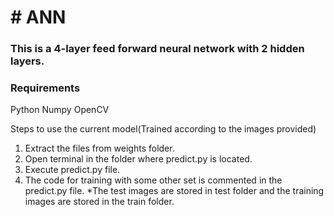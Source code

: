<h1><b># ANN</b></h>
<h3>This is a 4-layer feed forward neural network with 2 hidden layers.</h3>

<h3>Requirements</h3>
Python
  Numpy
  OpenCV


Steps to use the current model(Trained according to the images provided)
1) Extract the files from weights folder.
2) Open terminal in the folder where predict.py is located.
3) Execute predict.py file.
4) The code for training with some other set is commented in the predict.py file.
*The test images are stored in test folder and the training images are stored in the train folder.
